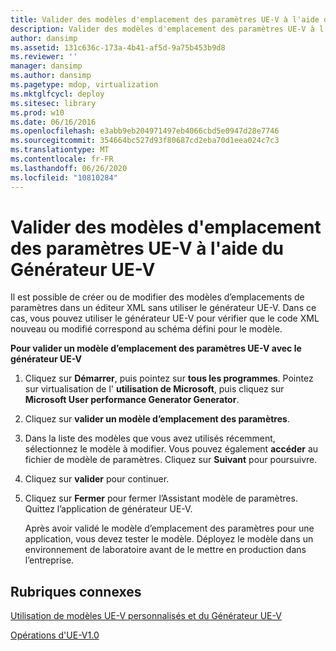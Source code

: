 ```yaml
---
title: Valider des modèles d'emplacement des paramètres UE-V à l'aide du Générateur UE-V
description: Valider des modèles d'emplacement des paramètres UE-V à l'aide du Générateur UE-V
author: dansimp
ms.assetid: 131c636c-173a-4b41-af5d-9a75b453b9d8
ms.reviewer: ''
manager: dansimp
ms.author: dansimp
ms.pagetype: mdop, virtualization
ms.mktglfcycl: deploy
ms.sitesec: library
ms.prod: w10
ms.date: 06/16/2016
ms.openlocfilehash: e3abb9eb204971497eb4066cbd5e0947d28e7746
ms.sourcegitcommit: 354664bc527d93f80687cd2eba70d1eea024c7c3
ms.translationtype: MT
ms.contentlocale: fr-FR
ms.lasthandoff: 06/26/2020
ms.locfileid: "10810284"
---
```

# Valider des modèles d'emplacement des paramètres UE-V à l'aide du Générateur UE-V


Il est possible de créer ou de modifier des modèles d’emplacements de paramètres dans un éditeur XML sans utiliser le générateur UE-V. Dans ce cas, vous pouvez utiliser le générateur UE-V pour vérifier que le code XML nouveau ou modifié correspond au schéma défini pour le modèle.

**Pour valider un modèle d’emplacement des paramètres UE-V avec le générateur UE-V**

1.  Cliquez sur **Démarrer**, puis pointez sur **tous les programmes**. Pointez sur virtualisation de l' **utilisation de Microsoft**, puis cliquez sur **Microsoft User performance Generator Generator**.

2.  Cliquez sur **valider un modèle d’emplacement des paramètres**.

3.  Dans la liste des modèles que vous avez utilisés récemment, sélectionnez le modèle à modifier. Vous pouvez également **accéder** au fichier de modèle de paramètres. Cliquez sur **Suivant** pour poursuivre.

4.  Cliquez sur **valider** pour continuer.

5.  Cliquez sur **Fermer** pour fermer l’Assistant modèle de paramètres. Quittez l’application de générateur UE-V.

    Après avoir validé le modèle d’emplacement des paramètres pour une application, vous devez tester le modèle. Déployez le modèle dans un environnement de laboratoire avant de le mettre en production dans l’entreprise.

## Rubriques connexes


[Utilisation de modèles UE-V personnalisés et du Générateur UE-V](working-with-custom-ue-v-templates-and-the-ue-v-generator.md)

[Opérations d'UE-V1.0](operations-for-ue-v-10.md)

 

 





